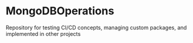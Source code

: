 # MongoDBOperations
Repository for testing CI/CD concepts, managing custom packages, and implemented in other projects